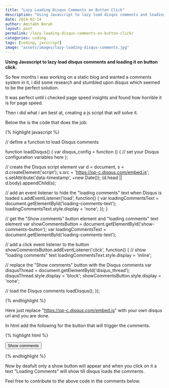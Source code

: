 ```yaml
---
title: "Lazy Loading Disqus Comments on Button Click"
description: "Using Javascript to lazy load disqus comments and loading it on button click."
date: 2024-02-14
author: Amitabh Borah
layout: post
permalink: /lazy-loading-disqus-comments-on-button-click/
categories: coding
tags: [coding, javscript]
image: "assets/images/lazy-loading-disqus-comments.jpg"
---
```


**Using Javascript to lazy load disqus comments and loading it on button click.**

So few months i was working on a static blog and wanted a comments system in it, i did some research and stumbled upon disqus which seemed to be the perfect solution.<br>

It was perfect until i checked page speed insights and found how horrible it is for page speed.<br>

Then i did what i am best at, creating a js script that will solve it.<br>

Below the is the code that does the job:

{% highlight javascript %}

// define a function to load Disqus comments

function loadDisqus() {
var disqus_config = function () {
// set your Disqus configuration variables here
};

// create the Disqus script element
var d = document, s = d.createElement('script');
s.src = 'https://op-c.disqus.com/embed.js';
s.setAttribute('data-timestamp', +new Date());
(d.head || d.body).appendChild(s);

// add an event listener to hide the "loading comments" text when Disqus is loaded
s.addEventListener('load', function() {
var loadingCommentsText = document.getElementById('loading-comments-text');
loadingCommentsText.style.display = 'none';
});
}

// get the "Show comments" button element and "loading comments" text element
var showCommentsButton = document.getElementById('show-comments-button');
var loadingCommentsText = document.getElementById('loading-comments-text');

// add a click event listener to the button
showCommentsButton.addEventListener('click', function() {
// show "loading comments" text
loadingCommentsText.style.display = 'inline';

// replace the "Show comments" button with the Disqus comments
var disqusThread = document.getElementById('disqus_thread');
disqusThread.style.display = 'block';
showCommentsButton.style.display = 'none';

// load the Disqus comments
loadDisqus();
});

{% endhighlight %}

Here just replace "https://op-c.disqus.com/embed.js" with your own disqus url and you are done.<br>

In html add the following for the button that will trigger the comments.

{% highlight html %}

<button id="show-comments-button">Show comments</button>
<span id="loading-comments-text" style="display: none;">Loading comments...</span>

<div id="disqus_thread" style="display: none;"></div>
         
{% endhighlight %}

Now by deafult only a show button will appear and when you click on it a text "Loading Comments" will show till disqus loads the comments.<br>

Feel free to contribute to the above code in the comments below.
